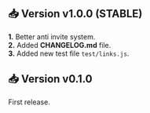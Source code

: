 ## 📥 Version v1.0.0 (STABLE)
**1.** Better anti invite system.  
**2.** Added **CHANGELOG.md** file.  
**3.** Added new test file `test/links.js`.

## 📥 Version v0.1.0
First release.